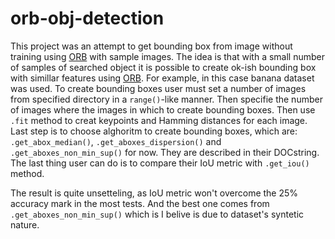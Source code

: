 # orb-obj-detection

This project was an attempt to get bounding box from image without training
using [ORB](https://github.com/orb-community/orb) with sample images. The idea is that with a small number of samples of searched
object it is possible to create ok-ish bounding box with simillar features using [ORB](https://github.com/orb-community/orb).  For example, in this case banana dataset was
used. To create bounding boxes user must set a number of images from specified directory
in a `range()`-like manner. Then specifie the number of images where the images in which 
to create bounding boxes. Then use `.fit` method to creat keypoints and Hamming distances
for each image. Last step is to choose alghoritm to create bounding boxes, which are:
`.get_abox_median()`, `.get_aboxes_dispersion()` and `.get_aboxes_non_min_sup()` for now. They are 
described in their DOCstring. The last thing user can do is to compare their IoU metric with `.get_iou()`
method.

The result is quite unsetteling, as IoU metric won't overcome the 25% accuracy mark in the most tests. And the best one
comes from `.get_aboxes_non_min_sup()` which is I belive is due to dataset's syntetic nature.
